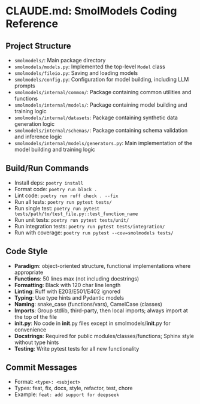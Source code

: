 # CLAUDE.md: SmolModels Coding Reference

## Project Structure
- `smolmodels/`: Main package directory
- `smolmodels/models.py`: Implemented the top-level `Model` class
- `smolmodels/fileio.py`: Saving and loading models
- `smolmodels/config.py`: Configuration for model building, including LLM prompts
- `smolmodels/internal/common/`: Package containing common utilities and functions
- `smolmodels/internal/models/`: Package containing model building and training logic
- `smolmodels/internal/datasets`: Package containing synthetic data generation logic
- `smolmodels/internal/schemas/`: Package containing schema validation and inference logic
- `smolmodels/internal/models/generators.py`: Main implementation of the model building and training logic

## Build/Run Commands
- Install deps: `poetry install`
- Format code: `poetry run black .`
- Lint code: `poetry run ruff check . --fix`
- Run all tests: `poetry run pytest tests/`
- Run single test: `poetry run pytest tests/path/to/test_file.py::test_function_name`
- Run unit tests: `poetry run pytest tests/unit/`
- Run integration tests: `poetry run pytest tests/integration/`
- Run with coverage: `poetry run pytest --cov=smolmodels tests/`

## Code Style
- **Paradigm**: object-oriented structure, functional implementations where appropriate
- **Functions**: 50 lines max (not including docstrings)
- **Formatting**: Black with 120 char line length
- **Linting**: Ruff with E203/E501/E402 ignored
- **Typing**: Use type hints and Pydantic models
- **Naming**: snake_case (functions/vars), CamelCase (classes)
- **Imports**: Group stdlib, third-party, then local imports; always import at the top of the file
- **__init__.py**: No code in __init__.py files except in smolmodels/__init__.py for convenience
- **Docstrings**: Required for public modules/classes/functions; Sphinx style without type hints
- **Testing**: Write pytest tests for all new functionality

## Commit Messages
- Format: `<type>: <subject>`
- Types: feat, fix, docs, style, refactor, test, chore
- Example: `feat: add support for deepseek`
